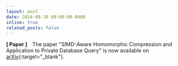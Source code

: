 ```yaml
---
layout: post
date: 2024-08-30 09:00:00-0400
inline: true
related_posts: false
---
```


**[ Paper ]** The paper "SIMD-Aware Homomorphic Compression and Application to Private Database Query" is now available on [arXiv](https://arxiv.org/abs/2408.17063){:target="\_blank"}.